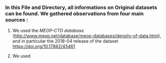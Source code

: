 
### In this File and Directory, all informations on Original datasets can be found. We gathered observations from four main sources :

1) We used the *MEOP-CTD database* (http://www.meop.net/database/meop-databases/density-of-data.html), and in particular the 2018-04 release of the dataset https://doi.org/10.17882/45461

2) We used 
